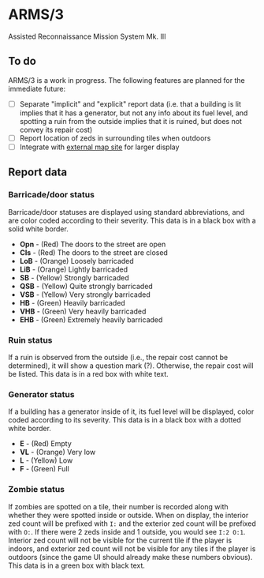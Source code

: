 # ARMS/3

Assisted Reconnaissance Mission System Mk. III

## To do

ARMS/3 is a work in progress. The following features are planned for the
immediate future:

- [ ] Separate "implicit" and "explicit" report data (i.e. that a building is lit implies that it has a generator, but not any info about its fuel level, and spotting a ruin from the outside implies that it is ruined, but does not convey its repair cost)
- [ ] Report location of zeds in surrounding tiles when outdoors
- [ ] Integrate with [external map site](http://map.dssrzs.org) for larger
  display

## Report data

### Barricade/door status

Barricade/door statuses are displayed using standard abbreviations, and are
color coded according to their severity. This data is in a black box with a
solid white border.

- **Opn** - (Red) The doors to the street are open
- **Cls** - (Red) The doors to the street are closed
- **LoB** - (Orange) Loosely barricaded
- **LiB** - (Orange) Lightly barricaded
- **SB** - (Yellow) Strongly barricaded
- **QSB** - (Yellow) Quite strongly barricaded
- **VSB** - (Yellow) Very strongly barricaded
- **HB** - (Green) Heavily barricaded
- **VHB** - (Green) Very heavily barricaded
- **EHB** - (Green) Extremely heavily barricaded

### Ruin status

If a ruin is observed from the outside (i.e., the repair cost cannot be
determined), it will show a question mark (?). Otherwise, the repair cost
will be listed. This data is in a red box with white text.

### Generator status

If a building has a generator inside of it, its fuel level will be displayed,
color coded according to its severity. This data is in a black box with a
dotted white border.

- **E** - (Red) Empty
- **VL** - (Orange) Very low
- **L** - (Yellow) Low
- **F** - (Green) Full

### Zombie status

If zombies are spotted on a tile, their number is recorded along with whether
they were spotted inside or outside. When on display, the interior zed count
will be prefixed with `I:` and the exterior zed count will be prefixed with
`O:`. If there were 2 zeds inside and 1 outside, you would see `I:2 O:1`.
 Interior zed count will not be visible for the current tile if the player is
indoors, and exterior zed count will not be visible for any tiles if the player
is outdoors (since the game UI should already make these numbers obvious). This
data is in a green box with black text.
